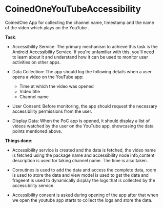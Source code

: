 # CoinedOneYouTubeAccessibility
CoinedOne App for collecting the channel name, timestamp and the name of the video which plays on the YouTube .


**Task**:
- Accessibility Service: The primary mechanism to achieve this task is the Android Accessibility Service. If you're unfamiliar with this, you'll need to learn about it and understand how it can be used to monitor user activities on other apps.

- Data Collection: The app should log the following details when a user opens a video on the YouTube app:
    - Time at which the video was opened
    - Video title
    - Channel name

- User Consent: Before monitoring, the app should request the necessary accessibility permissions from the user.

- Display Data: When the PoC app is opened, it should display a list of videos watched by the user on the YouTube app, showcasing the data points mentioned above.


**Things done**:
 - Accessibility service is created and the data is fetched, the video name is fetched using the package name and accessibility node info,content description is used for taking channel name. The time is also taken. 

 - Coroutines is used to add the data and access the complete data, room is used to store the data and view model is used to get the data and    frageent is used to dynamically display the logs that is collected by the accessibility service.

- Accessibility consent is asked during opening of the app after that when we open the youtube app starts to collect the logs and store the data.




